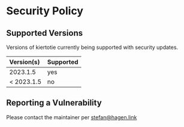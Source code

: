 # Security Policy

## Supported Versions

Versions of kiertotie currently being supported with security updates.

| Version(s)   | Supported |
|:------------ |:--------- |
| 2023.1.5     | yes       |
| < 2023.1.5   | no        |

## Reporting a Vulnerability

Please contact the maintainer per stefan@hagen.link
